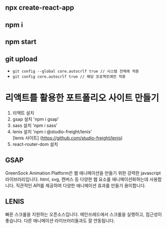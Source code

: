 ## npx create-react-app

## npm i

## npm start

## git upload

-   `git config --global core.autocrlf true // 시스템 전체에 적용`
-   `git config core.autocrlf true // 해당 프로젝트에만 적용`

# 리액트를 활용한 포트폴리오 사이트 만들기

1. 리액트 설치
2. gsap 설치 'npm i gsap'
3. sass 설치 'npm i sass'
4. lenis 설치 'npm i @studio-freight/lenis'  
   [lenis 사이트] (https://github.com/studio-freight/lenis)
5. react-router-dom 설치

## GSAP

GreenSock Animation Platform은 웹 애니메이션을 만들기 위한 강력한 javascript 라이브러리입니다. html, svg, 캔버스 등 다양한 웹 요소를 애니메이션화하는데 사용합니다.
직관적인 API를 제공하여 다양한 애니메이션 효과를 만들기 용이합니다.

## LENIS

빠른 스크롤을 지원하는 오픈소스입니다. 메인쓰레드에서 스크롤을 실행하고, 접근성이 좋습니다. 다른 애니메이션 라이브러리들과도 잘 연동됩니다.
